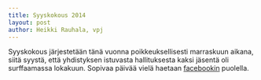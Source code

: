 ```yaml
---
title: Syyskokous 2014
layout: post
author: Heikki Rauhala, vpj
---
```


Syyskokous järjestetään tänä vuonna poikkeuksellisesti marraskuun aikana, siitä syystä, että yhdistyksen istuvasta hallituksesta kaksi jäsentä oli surffaamassa lokakuun. Sopivaa päivää vielä haetaan [facebookin](https://www.facebook.com/groups/helsinkiwindsurfingclub/permalink/862868633747584/) puolella.